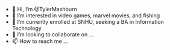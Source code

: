 - 👋 Hi, I’m @TylerMashburn
- 👀 I’m interested in video games, marvel movies, and fishing
- 🌱 I’m currently enrolled at SNHU, seeking a BA in Information Technology
- 💞️ I’m looking to collaborate on ...
- 📫 How to reach me ...

<!---
TylerMashburn/TylerMashburn is a ✨ special ✨ repository because its `README.md` (this file) appears on your GitHub profile.
You can click the Preview link to take a look at your changes.
--->
